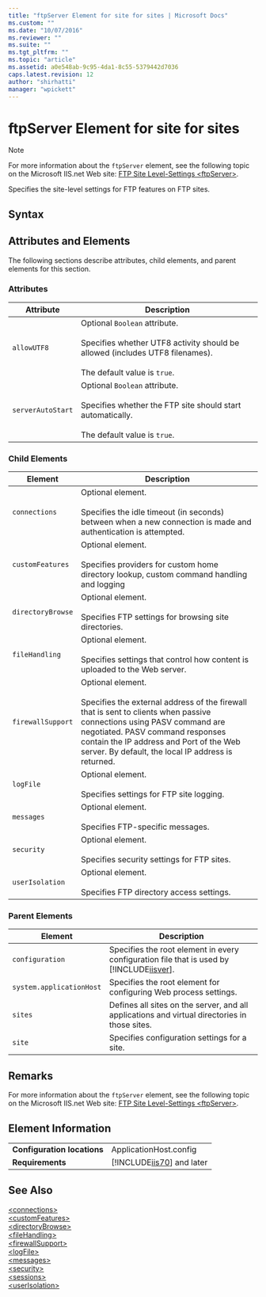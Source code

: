 ```yaml
---
title: "ftpServer Element for site for sites | Microsoft Docs"
ms.custom: ""
ms.date: "10/07/2016"
ms.reviewer: ""
ms.suite: ""
ms.tgt_pltfrm: ""
ms.topic: "article"
ms.assetid: a0e548ab-9c95-4da1-8c55-5379442d7036
caps.latest.revision: 12
author: "shirhatti"
manager: "wpickett"
---
```

# ftpServer Element for site for sites
> [!NOTE]
>  For more information about the `ftpServer` element, see the following topic on the Microsoft IIS.net Web site: [FTP Site Level-Settings \<ftpServer>](http://www.iis.net/ConfigReference/system.applicationHost/sites/site/ftpServer).  
  
 Specifies the site-level settings for FTP features on FTP sites.  
  
## Syntax  
  
## Attributes and Elements  
 The following sections describe attributes, child elements, and parent elements for this section.  
  
### Attributes  
  
|Attribute|Description|  
|---------------|-----------------|  
|`allowUTF8`|Optional `Boolean` attribute.<br /><br /> Specifies whether UTF8 activity should be allowed (includes UTF8 filenames).<br /><br /> The default value is `true`.|  
|`serverAutoStart`|Optional `Boolean` attribute.<br /><br /> Specifies whether the FTP site should start automatically.<br /><br /> The default value is `true`.|  
  
### Child Elements  
  
|Element|Description|  
|-------------|-----------------|  
|`connections`|Optional element.<br /><br /> Specifies the idle timeout (in seconds) between when a new connection is made and authentication is attempted.|  
|`customFeatures`|Optional element.<br /><br /> Specifies providers for custom home directory lookup, custom command handling and logging|  
|`directoryBrowse`|Optional element.<br /><br /> Specifies FTP settings for browsing site directories.|  
|`fileHandling`|Optional element.<br /><br /> Specifies settings that control how content is uploaded to the Web server.|  
|`firewallSupport`|Optional element.<br /><br /> Specifies the external address of the firewall that is sent to clients when passive connections using PASV command are negotiated. PASV command responses contain the IP address and Port of the Web server. By default, the local IP address is returned.|  
|`logFile`|Optional element.<br /><br /> Specifies settings for FTP site logging.|  
|`messages`|Optional element.<br /><br /> Specifies FTP-specific messages.|  
|`security`|Optional element.<br /><br /> Specifies security settings for FTP sites.|  
|`userIsolation`|Optional element.<br /><br /> Specifies FTP directory access settings.|  
  
### Parent Elements  
  
|Element|Description|  
|-------------|-----------------|  
|`configuration`|Specifies the root element in every configuration file that is used by [!INCLUDE[iisver](../../reference/admin/includes/iisver-md.md)].|  
|`system.applicationHost`|Specifies the root element for configuring Web process settings.|  
|`sites`|Defines all sites on the server, and all applications and virtual directories in those sites.|  
|`site`|Specifies configuration settings for a site.|  
  
## Remarks  
 For more information about the `ftpServer` element, see the following topic on the Microsoft IIS.net Web site: [FTP Site Level-Settings \<ftpServer>](http://www.iis.net/ConfigReference/system.applicationHost/sites/site/ftpServer).  
  
## Element Information  
  
|||  
|-|-|  
|**Configuration locations**|ApplicationHost.config|  
|**Requirements**|[!INCLUDE[iis70](../../reference/admin/includes/iis70-md.md)] and later|  
  
## See Also  
 [\<connections>](../../reference/admin/connections-element-for-ftpserver-for-site-for-sites.md)   
 [\<customFeatures>](../../reference/admin/customfeatures-element-for-ftpserver-for-site-for-sites.md)   
 [\<directoryBrowse>](../../reference/admin/directorybrowse-element-for-ftpserver-for-site-for-sites.md)   
 [\<fileHandling>](../../reference/admin/filehandling-element-for-ftpserver-for-site-for-sites.md)   
 [\<firewallSupport>](../../reference/admin/firewallsupport-element-for-ftpserver-for-site-for-sites.md)   
 [\<logFile>](../../reference/admin/logfile-element-for-ftpserver-for-site-for-sites.md)   
 [\<messages>](../../reference/admin/messages-element-for-ftpserver-for-site-for-sites.md)   
 [\<security>](../../reference/admin/security-element-for-ftpserver-for-site-for-sites.md)   
 [\<sessions>](../../reference/admin/sessions-element-for-ftpserver-for-site-for-sites.md)   
 [\<userIsolation>](../../reference/admin/userisolation-element-for-ftpserver-for-site-for-sites.md)